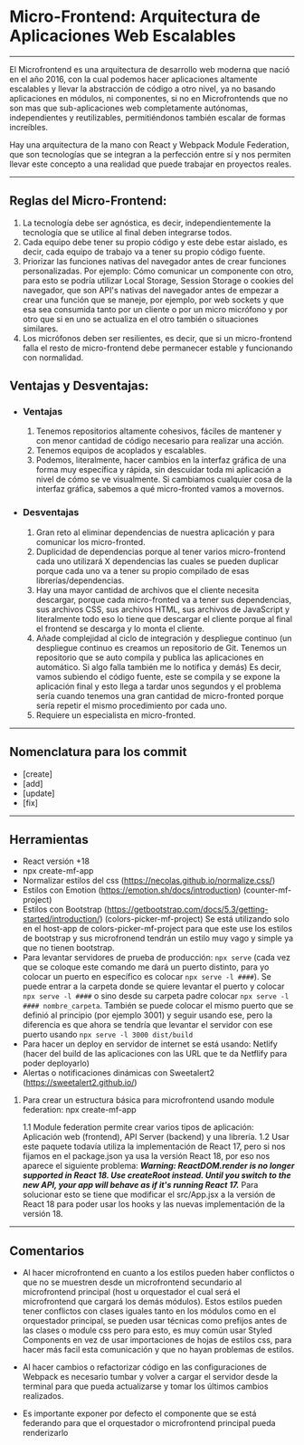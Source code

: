 # Micro-Frontend: Arquitectura de Aplicaciones Web Escalables

---

El Microfrontend es una arquitectura de desarrollo web moderna que nació en el año 2016, con la cual podemos hacer aplicaciones altamente escalables y llevar la abstracción de código a otro nivel, ya no basando aplicaciones en módulos, ni componentes, si no en Microfrontends que no son mas que sub-aplicaciones web completamente autónomas, independientes y reutilizables, permitiéndonos también escalar de formas increíbles.

Hay una arquitectura de la mano con React y Webpack Module Federation, que son tecnologías que se integran a la perfección entre sí y nos permiten llevar este concepto a una realidad que puede trabajar en proyectos reales.

---

## Reglas del Micro-Frontend:

1. La tecnología debe ser agnóstica, es decir, independientemente la tecnología que se utilice al final deben integrarse todos.
2. Cada equipo debe tener su propio código y este debe estar aislado, es decir, cada equipo de trabajo va a tener su propio código fuente.
3. Priorizar las funciones nativas del navegador antes de crear funciones personalizadas. Por ejemplo: Cómo comunicar un componente con otro, para esto se podría utilizar Local Storage, Session Storage o cookies del navegador, que son API's nativas del navegador antes de empezar a crear una función que se maneje, por ejemplo, por web sockets y que esa sea consumida tanto por un cliente o por un micro micrófono y por otro que si en uno se actualiza en el otro también o situaciones similares.
4. Los micrófonos deben ser resilientes, es decir, que si un micro-frontend falla el resto de micro-frontend debe permanecer estable y funcionando con normalidad.

## Ventajas y Desventajas:

- ### Ventajas

  1. Tenemos repositorios altamente cohesivos, fáciles de mantener y con menor cantidad de código necesario para realizar una acción.
  2. Tenemos equipos de acoplados y escalables.
  3. Podemos, literalmente, hacer cambios en la interfaz gráfica de una forma muy específica y rápida, sin descuidar toda mi aplicación a nivel de cómo se ve visualmente. Si cambiamos cualquier cosa de la interfaz gráfica, sabemos a qué micro-fronted vamos a movernos.

- ### Desventajas
  1. Gran reto al eliminar dependencias de nuestra aplicación y para comunicar los micro-fronted.
  2. Duplicidad de dependencias porque al tener varios micro-frontend cada uno utilizará X dependencias las cuales se pueden duplicar porque cada uno va a tener su propio compilado de esas librerías/dependencias.
  3. Hay una mayor cantidad de archivos que el cliente necesita descargar, porque cada micro-fronted va a tener sus dependencias, sus archivos CSS, sus archivos HTML, sus archivos de JavaScript y literalmente todo eso lo tiene que descargar el cliente porque al final el frontend se descarga y lo monta el cliente.
  4. Añade complejidad al ciclo de integración y despliegue continuo (un despliegue continuo es creamos un repositorio de Git. Tenemos un repositorio que se auto compila y publica las aplicaciones en automático. Si algo falla también me lo notifica y demás) Es decir, vamos subiendo el código fuente, este se compila y se expone la aplicación final y esto llega a tardar unos segundos y el problema sería cuando tenemos una gran cantidad de micro-fronted porque sería repetir el mismo procedimiento por cada uno.
  5. Requiere un especialista en micro-fronted.

---

## Nomenclatura para los commit

- [create]
- [add]
- [update]
- [fix]

---

## Herramientas

- React versión +18
- npx create-mf-app
- Normalizar estilos del css (https://necolas.github.io/normalize.css/)
- Estilos con Emotion (https://emotion.sh/docs/introduction) (counter-mf-project)
- Estilos con Bootstrap (https://getbootstrap.com/docs/5.3/getting-started/introduction/) (colors-picker-mf-project) Se está utilizando solo en el host-app de colors-picker-mf-project para que este use los estilos de bootstrap y sus microfronend tendrán un estilo muy vago y simple ya que no tienen bootstrap.
- Para levantar servidores de prueba de producción: `npx serve` (cada vez que se coloque este comando me dará un puerto distinto, para yo colocar un puerto en específico es colocar `npx serve -l ####`). Se puede entrar a la carpeta donde se quiere levantar el puerto y colocar `npx serve -l ####` o sino desde su carpeta padre colocar `npx serve -l #### nombre_carpeta`. También se puede colocar el mismo puerto que se definió al principio (por ejemplo 3001) y seguir usando ese, pero la diferencia es que ahora se tendría que levantar el servidor con ese puerto usando `npx serve -l 3000 dist/build`
- Para hacer un deploy en servidor de internet se está usando: Netlify (hacer del build de las aplicaciones con las URL que te da Netflify para poder deployarlo)
- Alertas o notificaciones dinámicas con Sweetalert2 (https://sweetalert2.github.io/)

1. Para crear un estructura básica para microfrontend usando module federation: npx create-mf-app

   1.1 Module federation permite crear varios tipos de aplicación: Aplicación web (frontend), API Server (backend) y una librería.
   1.2 Usar este paquete todavía utiliza la implementación de React 17, pero si nos fijamos en el package.json ya usa la versión React 18, por eso nos aparece el siguiente problema: **_Warning: ReactDOM.render is no longer supported in React 18. Use createRoot instead. Until you switch to the new API, your app will behave as if it's running React 17._** Para solucionar esto se tiene que modificar el src/App.jsx a la versión de React 18 para poder usar los hooks y las nuevas implementación de la versión 18.

---

## Comentarios

- Al hacer microfrontend en cuanto a los estilos pueden haber conflictos o que no se muestren desde un microfrontend secundario al microfrontend principal (host u orquestador el cual será el microfrontend que cargará los demás módulos). Estos estilos pueden tener conflictos con clases iguales tanto en los módulos como en el orquestador principal, se pueden usar técnicas como prefijos antes de las clases o module css pero para esto, es muy común usar Styled Components en vez de usar importaciones de hojas de estilos css, para hacer más facil esta comunicación y que no hayan problemas de estilos.

- Al hacer cambios o refactorizar código en las configuraciones de Webpack es necesario tumbar y volver a cargar el servidor desde la terminal para que pueda actualizarse y tomar los últimos cambios realizados.

- Es importante exponer por defecto el componente que se está federando para que el orquestador o microfrontend principal pueda renderizarlo
